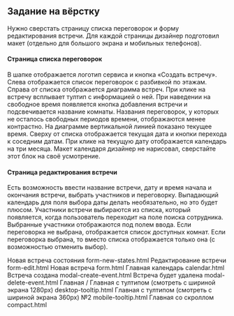 ## Задание на вёрстку
Нужно сверстать страницу списка переговорок и форму редактирования встречи. Для каждой страницы дизайнер подготовил макет (отдельно для большого экрана и мобильных телефонов).
 
#### Страница списка переговорок
В шапке отображается логотип сервиса и кнопка «Создать встречу».
Слева отображается список переговорок с разбивкой по этажам.
Справа от списка отображается диаграмма встреч.
При клике на встречу всплывает тултип с информацией о ней.
При наведении на свободное время появляется кнопка добавления встречи и подсвечивается название комнаты.
Названия переговорок, у которых не осталось свободных периодов времени, отображаются менее контрастно.
На диаграмме вертикальной линией показано текущее время.
Сверху от списка отображается текущая дата и кнопки перехода к соседним датам.
При клике на текущую дату отображается календарь на три месяца.
Макет календаря дизайнер не нарисовал, сверстайте этот блок на своё усмотрение.
 
#### Страница редактирования встречи
Есть возможность ввести название встречи, дату и время начала и окончания встречи, выбрать участников и переговорку.
Выпадающий календарь для поля выбора даты делать необязательно, но это будет плюсом.
Участники встречи выбираются из списка, который появляется, когда пользователь переходит на поле поиска сотрудника.
Выбранные участники отображаются под полем ввода.
Если переговорка не выбрана, отображается список доступных комнат.
Если переговорка выбрана, то вместо списка отображается только она (с возможностью отменить выбор).

Новая встреча состояния form-new-states.html
Редактирование встречи form-edit.html
Новая встреча form.html
Главная календарь calendar.html
Встреча создана modal-create-event.html
Встреча будет удалена modal-delete-event.html
Главная /
Главная c тултипом (смотреть с шириной экрана 1280px) desktop-tooltip.html
Главная c тултипом (смотреть с шириной экрана 360px)  №2 mobile-tooltip.html
Главная со скроллом compact.html
